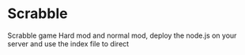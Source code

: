 # Scrabble
Scrabble game Hard mod and normal mod, deploy the node.js on your server and use the index file to direct
